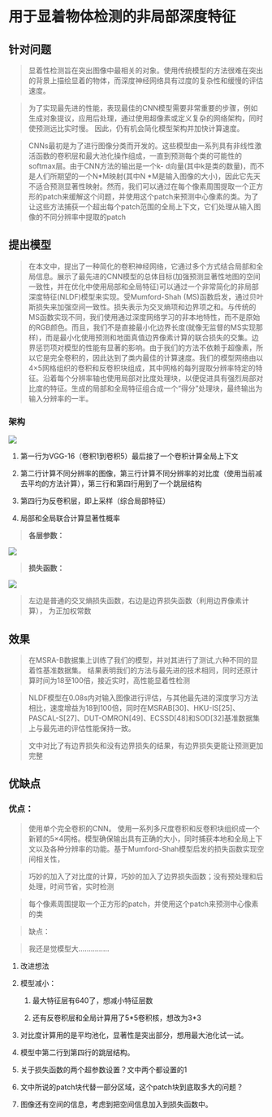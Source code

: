 # 用于显着物体检测的非局部深度特征

## 针对问题

>   显着性检测旨在突出图像中最相关的对象。使用传统模型的方法很难在突出的背景上描绘显着的物体，而深度神经网络具有过度的复杂性和缓慢的评估速度。

>   为了实现最先进的性能，表现最佳的CNN模型需要非常重要的步骤，例如生成对象提议，应用后处理，通过使用超像素或定义复杂的网络架构，同时使预测远比实时慢。
>   因此，仍有机会简化模型架构并加快计算速度。

>   CNNs最初是为了进行图像分类而开发的。这些模型由一系列具有非线性激活函数的卷积层和最大池化操作组成，一直到预测每个类的可能性的softmax层。由于CNN方法的输出是一个k-
>   d向量(其中k是类的数量)，而不是人们所期望的一个N\*M映射(其中N
>   \*M是输入图像的大小)，因此它先天不适合预测显著性映射。然而，我们可以通过在每个像素周围提取一个正方形的patch来缓解这个问题，并使用这个patch来预测中心像素的类。为了让这些方法捕获一个超出每个patch范围的全局上下文，它们处理从输入图像的不同分辨率中提取的patch

## 提出模型

>   在本文中，提出了一种简化的卷积神经网络，它通过多个方式结合局部和全局信息。展示了最先进的CNN模型的总体目标(加强预测显著性地图的空间一致性，并在优化中使用局部和全局特征)可以通过一个非常简化的非局部深度特征(NLDF)模型来实现。受Mumford-Shah
>   (MS)函数启发，通过贝叶斯损失来加强空间一致性。损失表示为交叉熵项和边界项之和。与传统的MS函数实现不同，我们使用通过深度网络学习的非本地特性，而不是原始的RGB颜色。而且，我们不是直接最小化边界长度(就像无监督的MS实现那样)，而是最小化使用预测和地面真值边界像素计算的联合损失的交集。边界惩罚项对模型的性能有显著的影响。由于我们的方法不依赖于超像素，所以它是完全卷积的，因此达到了类内最佳的计算速度。我们的模型网络由以4×5网格组织的卷积和反卷积块组成，其中网格的每列提取分辨率特定的特征。沿着每个分辨率轴也使用局部对比度处理块，以便促进具有强烈局部对比度的特征。生成的局部和全局特征组合成一个“得分”处理块，最终输出为输入分辨率的一半。

### 架构

![](media/a80dcc69072a97238acaf3da53f90dac.png)

1.  第一行为VGG-16（卷积1到卷积5）最后接了一个卷积计算全局上下文

2.  第二行计算不同分辨率的图像，第三行计算不同分辨率的对比度（使用当前减去平均的方法计算），第三行和第四行用到了一个跳层结构

3.  第四行为反卷积层，即上采样（综合局部特征）

4.  局部和全局联合计算显著性概率

>   **各层参数：**

![](media/ba1f70489918895016a9a7e1c75ad276.png)

>   **损失函数：**

![](media/41070e3f59439ba663b60c29c6f0b63b.png)

>   左边是普通的交叉熵损失函数，右边是边界损失函数（利用边界像素计算），
>   为正加权常数

## 效果

>   在MSRA-B数据集上训练了我们的模型，并对其进行了测试,六种不同的显着性基准数据集。
>   结果表明我们的方法与最先进的技术相同，同时还原计算时间为18至100倍，接近实时，高性能显着性检测

>   NLDF模型在0.08s内对输入图像进行评估，与其他最先进的深度学习方法相比，速度增益为18到100倍，同时在MSRAB[30]、HKU-IS[25]、PASCAL-S[27]、DUT-OMRON[49]、ECSSD[48]和SOD[32]基准数据集上与最先进的评估性能保持一致。

>   文中对比了有边界损失和没有边界损失的结果，有边界损失更能让预测更加完整

## 优缺点

### 优点：

>   使用单个完全卷积的CNN。
>   使用一系列多尺度卷积和反卷积块组织成一个新颖的5×4网格。模型确保输出具有正确的大小，同时捕获本地和全局上下文以及各种分辨率的功能。基于Mumford-Shah模型启发的损失函数实现空间相关性，

>   巧妙的加入了对比度的计算，巧妙的加入了边界损失函数；没有预处理和后处理，时间节省，实时检测

>   每个像素周围提取一个正方形的patch，并使用这个patch来预测中心像素的类

>   缺点：

>   我还是觉模型大……………

1.  改进想法

2.  模型减小：

    1.  最大特征层有640了，想减小特征层数

    2.  还有反卷积层和全局计算用了5\*5卷积核，想改为3\*3

3.  对比度计算用的是平均池化，显著性是突出部分，想用最大池化试一试。

4.  模型中第二行到第四行的跳层结构。

5.  关于损失函数的两个超参数设置？文中两个都设置的1

6.  文中所说的patch块代替一部分区域，这个patch块到底取多大的问题？

7.  图像还有空间的信息，考虑到把空间信息加入到损失函数中。
